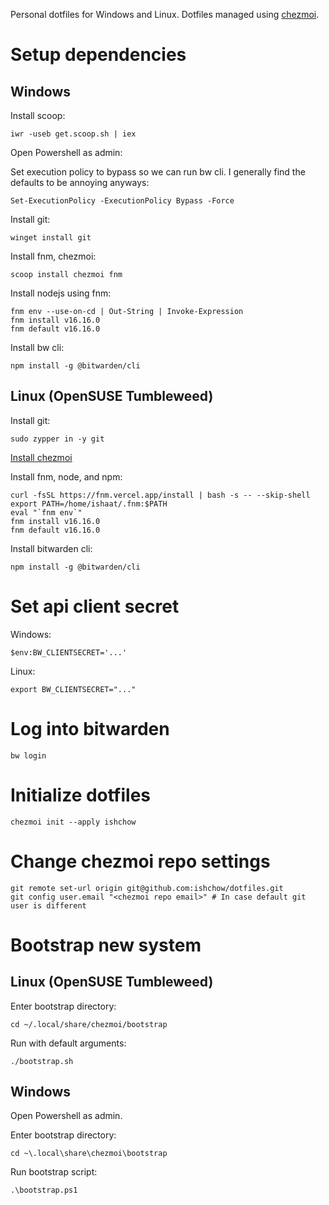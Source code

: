 Personal dotfiles for Windows and Linux. Dotfiles managed using [chezmoi](https://www.chezmoi.io/).

# Setup dependencies

## Windows

Install scoop:

```
iwr -useb get.scoop.sh | iex
```

Open Powershell as admin:

Set execution policy to bypass so we can run bw cli. I generally find the defaults to be annoying anyways:

```
Set-ExecutionPolicy -ExecutionPolicy Bypass -Force
```

Install git:

```
winget install git
```

Install fnm, chezmoi:

```
scoop install chezmoi fnm
```

Install nodejs using fnm:

```
fnm env --use-on-cd | Out-String | Invoke-Expression
fnm install v16.16.0
fnm default v16.16.0
```

Install bw cli:

```
npm install -g @bitwarden/cli
```

## Linux (OpenSUSE Tumbleweed)

Install git:

```
sudo zypper in -y git
```

[Install chezmoi](https://www.chezmoi.io/docs/install/)

Install fnm, node, and npm:

```
curl -fsSL https://fnm.vercel.app/install | bash -s -- --skip-shell
export PATH=/home/ishaat/.fnm:$PATH
eval "`fnm env`"
fnm install v16.16.0
fnm default v16.16.0
```

Install bitwarden cli:

```
npm install -g @bitwarden/cli
```

# Set api client secret

Windows:

```
$env:BW_CLIENTSECRET='...' 
```

Linux:

```
export BW_CLIENTSECRET="..."
```

# Log into bitwarden

```
bw login
```

# Initialize dotfiles

```
chezmoi init --apply ishchow
```

# Change chezmoi repo settings

```
git remote set-url origin git@github.com:ishchow/dotfiles.git
git config user.email "<chezmoi repo email>" # In case default git user is different
```

# Bootstrap new system
## Linux (OpenSUSE Tumbleweed)

Enter bootstrap directory:

```
cd ~/.local/share/chezmoi/bootstrap
```

Run with default arguments:

```
./bootstrap.sh
```

## Windows

Open Powershell as admin.

Enter bootstrap directory:

```
cd ~\.local\share\chezmoi\bootstrap
```

Run bootstrap script:

```
.\bootstrap.ps1
```
